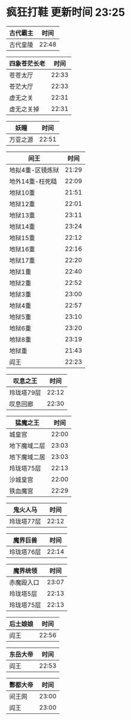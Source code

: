 # 疯狂打鞋 更新时间 23:25

| 古代霸主   | 时间    |
|--------|-------|
| 古代皇陵 | 22:48 |

| 四象苍茫长老   | 时间    |
|--------|-------|
| 苍苍太厅 | 22:33 |
| 苍茫大厅 | 22:33 |
| 虚无之关 | 22:31 |
| 虚无之关掉 | 22:31 |

| 妖瞳   | 时间    |
|--------|-------|
| 万亚之源 | 22:51 |

| 间王   | 时间    |
|--------|-------|
| 地拟4重-区镜炼狱 | 21:29 |
| 地外14重-枉死糙 | 22:09 |
| 地狱10重 | 21:51 |
| 地狱12重 | 22:01 |
| 地狱13重 | 23:11 |
| 地狱14重 | 23:24 |
| 地狱15重 | 22:12 |
| 地狱16重 | 22:16 |
| 地狱17重 | 22:20 |
| 地狱1重 | 22:40 |
| 地狱2重 | 22:52 |
| 地狱3重 | 23:00 |
| 地狱4重 | 22:57 |
| 地狱5重 | 23:10 |
| 地狱6重 | 23:20 |
| 地狱8重 | 23:19 |
| 地狱重 | 21:43 |
| 阎王 | 22:23 |

| 叹息之王   | 时间    |
|--------|-------|
| 玲珑塔79层 | 22:12 |
| 叹息回廊 | 22:30 |

| 猛魔之王   | 时间    |
|--------|-------|
| 城皇宫 | 22:00 |
| 地下魔域二层 | 23:03 |
| 地下魔域二居 | 23:03 |
| 玲珑塔75层 | 22:13 |
| 沙城皇宫 | 22:00 |
| 铁血魔宫 | 22:29 |

| 鬼火人马   | 时间    |
|--------|-------|
| 玲珑塔77层 | 22:12 |

| 魔界巨兽   | 时间    |
|--------|-------|
| 玲珑塔76层 | 22:14 |

| 魔界统领   | 时间    |
|--------|-------|
| 赤魔殴入口 | 23:07 |
| 玲珑塔5层 | 22:13 |
| 玲珑塔75层 | 22:13 |

| 后土娘娘   | 时间    |
|--------|-------|
| 阎王 | 22:56 |

| 东岳大帝   | 时间    |
|--------|-------|
| 阎王 | 22:53 |

| 酆都大帝   | 时间    |
|--------|-------|
| 间王网 | 23:00 |
| 阎王 | 23:00 |